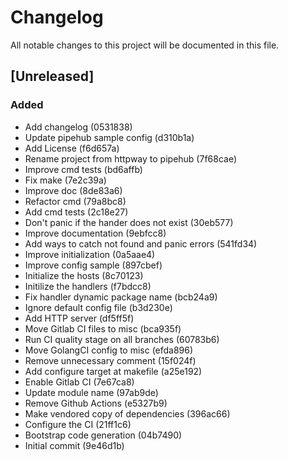 # Changelog
All notable changes to this project will be documented in this file.

## [Unreleased]
### Added
- Add changelog (0531838)
- Update pipehub sample config (d310b1a)
- Add License (f6d657a)
- Rename project from httpway to pipehub (7f68cae)
- Improve cmd tests (bd6affb)
- Fix make (7e2c39a)
- Improve doc (8de83a6)
- Refactor cmd (79a8bc8)
- Add cmd tests (2c18e27)
- Don't panic if the hander does not exist (30eb577)
- Improve documentation (9ebfcc8)
- Add ways to catch not found and panic errors (541fd34)
- Improve initialization (0a5aae4)
- Improve config sample (897cbef)
- Initialize the hosts (8c70123)
- Initilize the handlers (f7bdcc8)
- Fix handler dynamic package name (bcb24a9)
- Ignore default config file (b3d230e)
- Add HTTP server (df5ff5f)
- Move Gitlab CI files to misc (bca935f)
- Run CI quality stage on all branches (60783b6)
- Move GolangCI config to misc (efda896)
- Remove unnecessary comment (15f024f)
- Add configure target at makefile (a25e192)
- Enable Gitlab CI (7e67ca8)
- Update module name (97ab9de)
- Remove Github Actions (e5327b9)
- Make vendored copy of dependencies (396ac66)
- Configure the CI (21ff1c6)
- Bootstrap code generation (04b7490)
- Initial commit (9e46d1b)